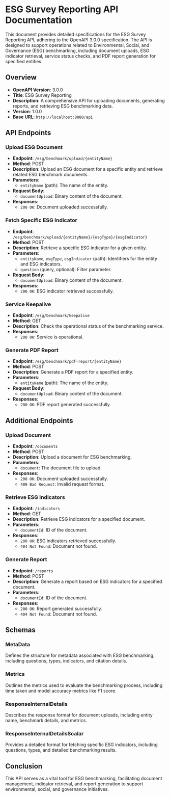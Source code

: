 # ESG Survey Reporting API Documentation

This document provides detailed specifications for the ESG Survey Reporting API, adhering to the OpenAPI 3.0.0 specification. The API is designed to support operations related to Environmental, Social, and Governance (ESG) benchmarking, including document uploads, ESG indicator retrieval, service status checks, and PDF report generation for specified entities.

## Overview

- **OpenAPI Version**: 3.0.0
- **Title**: ESG Survey Reporting
- **Description**: A comprehensive API for uploading documents, generating reports, and retrieving ESG benchmarking data.
- **Version**: 1.0.0
- **Base URL**: `http://localhost:8080/api`

## API Endpoints

### Upload ESG Document

- **Endpoint**: `/esg/benchmark/upload/{entityName}`
- **Method**: POST
- **Description**: Upload an ESG document for a specific entity and retrieve related ESG benchmark documents.
- **Parameters**:
  - `entityName` (path): The name of the entity.
- **Request Body**:
  - `documentUpload`: Binary content of the document.
- **Responses**:
  - `200 OK`: Document uploaded successfully.

### Fetch Specific ESG Indicator

- **Endpoint**: `/esg/benchmark/upload/{entityName}/{esgType}/{esgIndicator}`
- **Method**: POST
- **Description**: Retrieve a specific ESG indicator for a given entity.
- **Parameters**:
  - `entityName`, `esgType`, `esgIndicator` (path): Identifiers for the entity and ESG indicators.
  - `question` (query, optional): Filter parameter.
- **Request Body**:
  - `documentUpload`: Binary content of the document.
- **Responses**:
  - `200 OK`: ESG indicator retrieved successfully.

### Service Keepalive

- **Endpoint**: `/esg/benchmark/keepalive`
- **Method**: GET
- **Description**: Check the operational status of the benchmarking service.
- **Responses**:
  - `200 OK`: Service is operational.

### Generate PDF Report

- **Endpoint**: `/esg/benchmark/pdf-report/{entityName}`
- **Method**: POST
- **Description**: Generate a PDF report for a specified entity.
- **Parameters**:
  - `entityName` (path): The name of the entity.
- **Request Body**:
  - `documentUpload`: Binary content of the document.
- **Responses**:
  - `200 OK`: PDF report generated successfully.

## Additional Endpoints

### Upload Document

- **Endpoint**: `/documents`
- **Method**: POST
- **Description**: Upload a document for ESG benchmarking.
- **Parameters**:
  - `document`: The document file to upload.
- **Responses**:
  - `200 OK`: Document uploaded successfully.
  - `400 Bad Request`: Invalid request format.

### Retrieve ESG Indicators

- **Endpoint**: `/indicators`
- **Method**: GET
- **Description**: Retrieve ESG indicators for a specified document.
- **Parameters**:
  - `documentId`: ID of the document.
- **Responses**:
  - `200 OK`: ESG indicators retrieved successfully.
  - `404 Not Found`: Document not found.

### Generate Report

- **Endpoint**: `/reports`
- **Method**: POST
- **Description**: Generate a report based on ESG indicators for a specified document.
- **Parameters**:
  - `documentId`: ID of the document.
- **Responses**:
  - `200 OK`: Report generated successfully.
  - `404 Not Found`: Document not found.

## Schemas

### MetaData

Defines the structure for metadata associated with ESG benchmarking, including questions, types, indicators, and citation details.

### Metrics

Outlines the metrics used to evaluate the benchmarking process, including time taken and model accuracy metrics like F1 score.

### ResponseInternalDetails

Describes the response format for document uploads, including entity name, benchmark details, and metrics.

### ResponseInternalDetailsScalar

Provides a detailed format for fetching specific ESG indicators, including questions, types, and detailed benchmarking results.

## Conclusion

This API serves as a vital tool for ESG benchmarking, facilitating document management, indicator retrieval, and report generation to support environmental, social, and governance initiatives.

